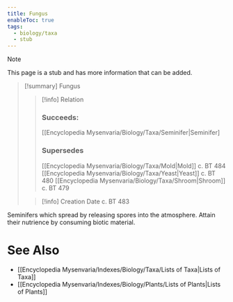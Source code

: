 ```yaml
---
title: Fungus
enableToc: true
tags:
  - biology/taxa
  - stub
---
```


> [!note]
> This page is a stub and has more information that can be added.

> [!summary] Fungus
> > [!info] Relation
> > ### Succeeds:
> > [[Encyclopedia Mysenvaria/Biology/Taxa/Seminifer|Seminifer]
> > ### Supersedes 
> > [[Encyclopedia Mysenvaria/Biology/Taxa/Mold|Mold]] c. BT 484
> > [[Encyclopedia Mysenvaria/Biology/Taxa/Yeast|Yeast]] c. BT 480
> > [[Encyclopedia Mysenvaria/Biology/Taxa/Shroom|Shroom]] c. BT 479
>
> > [!info] Creation Date
> > c. BT 483

Seminifers which spread by releasing spores into the atmosphere. Attain their nutrience by consuming biotic material.

# See Also
- [[Encyclopedia Mysenvaria/Indexes/Biology/Taxa/Lists of Taxa|Lists of Taxa]]
- [[Encyclopedia Mysenvaria/Indexes/Biology/Plants/Lists of Plants|Lists of Plants]]
